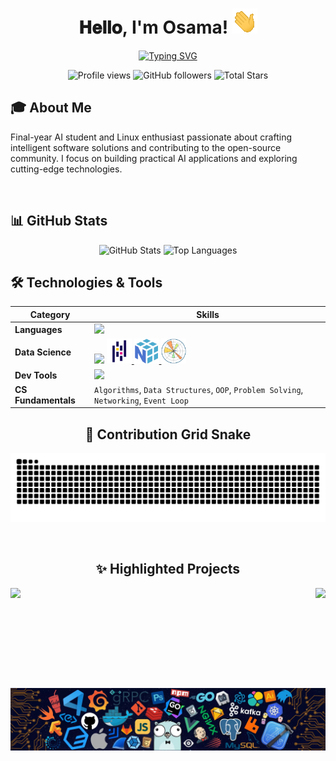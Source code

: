 <h1 align="center">
  𝐇𝐞𝐥𝐥𝐨, I'm Osama!
  <img src="GIF/Hi.gif" width="40px" />
</h1>

<p align="center">
  <a href="https://git.io/typing-svg">
    <img src="https://readme-typing-svg.herokuapp.com?font=Fira+Code&weight=500&size=22&duration=3000&pause=1000&color=6366F1&center=true&vCenter=true&random=false&width=600&lines=AI+Engineering+Enthusiast;Microsoft+Student+Ambassador;Open+Source+Contributor" alt="Typing SVG" />
  </a>
</p>
<p align="center">
  <img src="https://komarev.com/ghpvc/?username=Os14you&label=Profile%20views&color=6366F1&style=flat-square" alt="Profile views" />
  <img src="https://img.shields.io/github/followers/Os14you?label=Followers&style=flat-square&color=6366F1" alt="GitHub followers" />
  <img src="https://img.shields.io/github/stars/Os14you?label=Total%20Stars&style=flat-square&color=6366F1" alt="Total Stars" />
</p>

## 🎓 About Me

Final-year AI student and Linux enthusiast passionate about crafting intelligent software solutions and contributing to the open-source community. I focus on building practical AI applications and exploring cutting-edge technologies.

<br/>

<!-- <p align="center">
  <img src="https://komarev.com/ghpvc/?username=Os14you&label=Profile%20views&color=0e75b6&style=flat" alt="Os14you" /> •
  <img alt="𝙶𝚒𝚝𝙷𝚞𝚋 𝚏𝚘𝚕𝚕𝚘𝚠𝚎𝚛𝚜" src="https://img.shields.io/github/followers/Os14you"/> •
  <img src="https://img.shields.io/github/stars/Os14you?label=Stars" alt="𝚃𝚘𝚝𝚊𝚕 𝚂𝚝𝚊𝚛𝚜"/> 
</p>

<p align="center">
  <img height="150" width="150" src="WEBP/left.webp"/>
  <img align="center" src="https://github-readme-streak-stats.herokuapp.com/?user=Os14you&theme=dark&hide_border=true"/>
  <img height="150" width="150" src="WEBP/right.webp"/>
</p> -->




## 📊 GitHub Stats

<p align="center">
  <img width="49%" src="https://github-readme-stats.vercel.app/api?username=Os14you&show_icons=true&theme=tokyonight&hide_border=true&border_radius=10&count_private=true&include_all_commits=true" alt="GitHub Stats" />
  <img width="49%" src="https://github-readme-stats.vercel.app/api/top-langs/?username=Os14you&theme=tokyonight&hide_border=true&border_radius=10&layout=compact&langs_count=8" alt="Top Languages" />
</p>


<!-- ![𝚐𝚒𝚝𝚑𝚞𝚋 𝚐𝚛𝚊𝚙𝚑](https://github-readme-activity-graph.vercel.app/graph?username=Os14you&theme=react-dark&hide_border=true&area=true) -->

## 🛠️ Technologies & Tools
| Category          | Skills                                                                                                                                                             |
|-------------------|--------------------------------------------------------------------------------------------------------------------------------------------------------------------|
| **Languages** | <img src="https://skillicons.dev/icons?i=python,cpp,mysql,bash" />                                                                                                   |
| **Data Science** | <img src="https://skillicons.dev/icons?i=sklearn"/> <a href="https://pandas.pydata.org/" target="_blank" rel="noreferrer"> <img src="https://raw.githubusercontent.com/os14you/os14you/main/assets/Pandas.svg" alt="pandas" width="40" height="40"/> </a> <a href="https://numpy.org/" target="_blank" rel="noreferrer"> <img src="https://raw.githubusercontent.com/os14you/os14you/main/assets/NumPy.svg" alt="numpy" width="40" height="40"/> </a> <a href="https://matplotlib.org/" target="_blank" rel="noreferrer"> <img src="https://raw.githubusercontent.com/os14you/os14you/main/assets/Matplotlib.svg" alt="matplotlib" width="40" height="40"/> </a> |
| **Dev Tools** | <img src="https://skillicons.dev/icons?i=git,github,linux,vscode,redis" />                                                                                                      |
| **CS Fundamentals** | `Algorithms`, `Data Structures`, `OOP`, `Problem Solving`, `Networking`, `Event Loop`                                                                              |


<h2 align="center">🐍 Contribution Grid Snake </h2>

![snake gif](https://github.com/Os14you/Os14you/blob/output/github-contribution-grid-snake-dark.svg)

<br/>

<h2 align="center">✨ Highlighted Projects</h2>

<div align="center">
  <a href="https://github.com/Os14you/redis-cpp">
    <img align="left" height="160px" src="https://github-readme-stats.vercel.app/api/pin/?username=Os14you&repo=redis-cpp&theme=dark&hide_border=true" />
  </a>
  <a href="https://github.com/Os14you/Tic-Tac-Toe-with-agent-Cpp">
    <img align="right" height="160px" src="https://github-readme-stats.vercel.app/api/pin/?username=Os14you&repo=Tic-Tac-Toe-with-agent-Cpp&theme=dark&hide_border=true" />
  </a>
</div>

![footer](WEBP/footer.webp)
